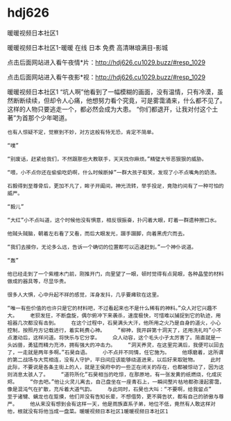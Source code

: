 # hdj626
暖暖视频日本社区1

暖暖视频日本社区1-暖暖 在线 日本 免费 高清琳琅满目-影城

点击后面网站进入看午夜情*片：http://hdj626.cu1029.buzz/#resp_1029

点击后面网站进入看午夜影*视：http://hdj626.cu1029.buzz/#resp_1029

暖暖视频日本社区1    “坑人啊”他看到了一幅模糊的画面，没有温情，只有冷漠，虽然断断续续，但却令人心痛，他想努力看个究竟，可是雾霭涌来，什么都不见了。    这样的人物只要逃走一个，都必然会成为大患。    “你们都退开，让我对付这个土著”为首那个少年喝道。

    也有人惊疑不定，觉察到不妙，对方这般有恃无恐，肯定不简单。

    “噗”

    “别废话，赶紧给我们，不然跟那些大教联手，天天找你麻烦。”精璧大爷恶狠狠的威胁。

    “喂，小不点你还在偷偷吃奶啊，什么时候断掉”一群大孩子取笑，发现了小不点嘴角的奶渍。

    石毅得到至尊骨后，更加不凡了，眸子开阖间，神光流转，举手投足，竟隐约间有了一种可怕的威严。

    “毅儿”

    “大红”小不点叫道，这个时候他没有惧意，相反很振奋，扑闪着大眼，盯着一群遗种擦口水。

    他贼头贼脑，朝着左右看了又看，而后大眼发光，蹑手蹑脚，向着黑虎穴而去。

    “我们去接你，无论多么远，告诉一个确切的位置都可以迅速赶到。”一个神仆说道。

    “轰”

    他已经走到了一个紫檀木门前，刚推开门，向里望了一眼，顿时觉得有点晃眼，各种晶莹的材料做成的器具等，尽显华贵。

    很多人大惧，心中升起不祥的感觉，浑身发抖，几乎要瘫软在这里。

    “唯一有些价值的也许只是它的材料吧，不过看起来也不是什么稀有的神料。”众人对它兴趣不大。    老狈发狂，不断盘旋，偶尔俯冲下来袭杀，速度极快，可惜难以捕捉到它的轨迹，用祖器几次都没有击到。    在这个过程中，石昊满头大汗，他所用之火乃是自身的道火，小心控制，按照丹方记载进行，着实耗费心神。    “柳神，我开辟第十洞天了，还用洗礼吗”小不点激动后，这样问道。将快乐与它分享。    众人动容，这个毛头小子太厉害了。简直就是一头凶兽，勇猛而精力充沛，拥有强大的冲击力。    “洞天养灵，在这里完满后，我便可以回去了，一走就是两年多啊。”石昊自语。    小不点并不同情，任它施为。    他琢磨着，这所谓的第二战场与大荒相连，没有人守护，平日间应该能够绕道进来，以后好来取赃物。    此时此际，不要说是各条主街上的人，就是王侯府中的一些正在闭关的存在，也都被惊动了，因为这则消息太骇人了。    “道符所化”石昊相当的吃惊，在那原地，有一张发黄的纸燃烧，化成灰烬。    “你去吧。”他让火灵儿离去，自己盘坐在一座青石上，一瞬间整片枯地都弥漫起雾霭，像是混沌气在扩散，充斥着大道气韵。    与此同时，石昊也大叫：“不要啊，给我留点”    至于诸犍、螭龙也在踅摸，他们并没有告知长辈，不想借势，更不屑告状，都有自己的骄傲与尊严。    他从来没有想到会有这样一天，他是雨族直系子弟，地位不低，竟然有人敢这样对他，根就没有将他当成一盘菜。暖暖视频日本社区1暖暖视频日本社区1
